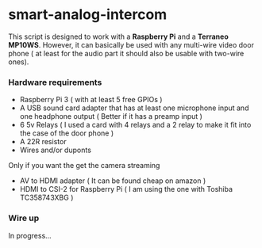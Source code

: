 # smart-analog-intercom
This script is designed to work with a **Raspberry Pi** and a **Terraneo MP10WS**. However, it can basically be used with any multi-wire video door phone (
at least for the audio part it should also be usable with two-wire ones).

### Hardware requirements
* Raspberry Pi 3 ( with at least 5 free GPIOs )
* A USB sound card adapter that has at least one microphone input and one headphone output ( Better if it has a preamp input )
* 6 5v Relays ( I used a card with 4 relays and a 2 relay to make it fit into the case of the door phone )
* A 22R resistor
* Wires and/or duponts

Only if you want the get the camera streaming
* AV to HDMI adapter ( It can be found cheap on amazon )
* HDMI to CSI-2 for Raspberry Pi ( I am using the one with Toshiba TC358743XBG )

### Wire up
In progress...


